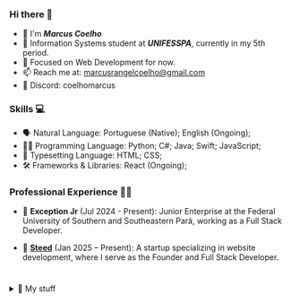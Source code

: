 ### Hi there 👋

- 👋 I'm **_Marcus Coelho_**
- 🏫 Information Systems student at **_UNIFESSPA_**, currently in my 5th period.
- 🌱 Focused on Web Development for now.
- 📫 Reach me at: marcusrangelcoelho@gmail.com
- 🐺 Discord: coelhomarcus

### Skills 💻

- 🗣️ Natural Language: Portuguese (Native); English (Ongoing);
- 👨‍💻 Programming Language: Python; C#; Java; Swift; JavaScript;
- 📱 Typesetting Language: HTML; CSS;
- 🛠 Frameworks & Libraries: React (Ongoing);

### Professional Experience 👨‍💻

- 🦎 **Exception Jr** (Jul 2024 - Present): Junior Enterprise at the Federal University of Southern and Southeastern Pará, working as a Full Stack Developer.

- 🐴 **[Steed](https://github.com/SteedHub)** (Jan 2025 – Present): A startup specializing in website development, where I serve as the Founder and Full Stack Developer.

#

<details>
<summary>🧳 My stuff</summary>

- 🧑‍💻 My stack: VSCode, Warp, Brave, Figma ,Obsidian, Todoist...

- 🎮 Favorite games: Cyberpunk 2077, Elden Ring, Dark Souls III.

- 📙 Favorite manga: Berserk, 20th Century Boys, Chainsaw Man, Death Note.
  
- 🎸 Favorite singer: Enygma.

- ➕ VSCode Extensions:
	- Min Theme
	- Symbols
	- Auto Rename Tag
	- ESLint
	- GitLens
	- Live Server
	- Color Highlight
   	- ES7+ React/Redux/React-Native snippets

- ⌨️ [Monkeytype Account](https://monkeytype.com/profile/coelhomarcus)

</details>
